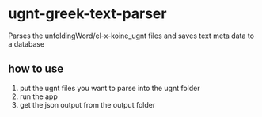 # ugnt-greek-text-parser

Parses the unfoldingWord/el-x-koine_ugnt files and saves text meta data to a database

## how to use

1. put the ugnt files you want to parse into the ugnt folder
2. run the app
3. get the json output from the output folder
